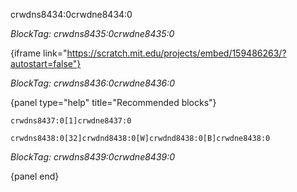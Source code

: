 crwdns8434:0crwdne8434:0

*BlockTag: crwdns8435:0crwdne8435:0*

{iframe link="https://scratch.mit.edu/projects/embed/159486263/?autostart=false"}

*BlockTag: crwdns8436:0crwdne8436:0*

{panel type="help" title="Recommended blocks"}

<pre><code class="scratch:split:random">crwdns8437:0[1]crwdne8437:0
</code></pre>

<pre><code class="scratch:split:random">crwdns8438:0[32]crwdnd8438:0[W]crwdnd8438:0[B]crwdne8438:0
</code></pre>

*BlockTag: crwdns8439:0crwdne8439:0*

{panel end}